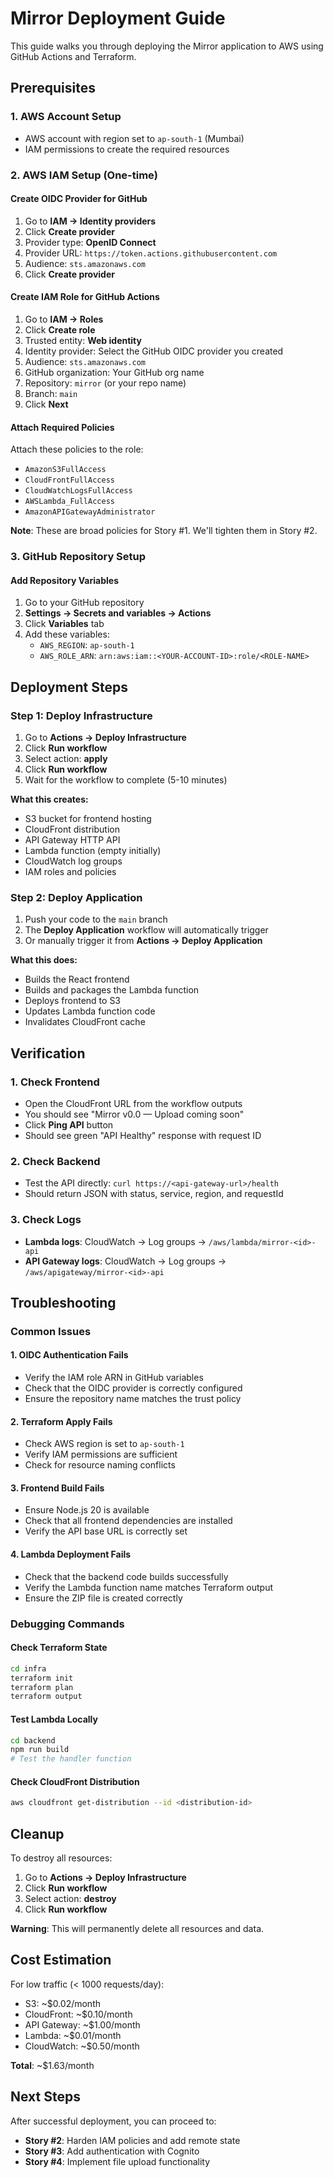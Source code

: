 # Mirror Deployment Guide

This guide walks you through deploying the Mirror application to AWS using GitHub Actions and Terraform.

## Prerequisites

### 1. AWS Account Setup
- AWS account with region set to `ap-south-1` (Mumbai)
- IAM permissions to create the required resources

### 2. AWS IAM Setup (One-time)

#### Create OIDC Provider for GitHub
1. Go to **IAM → Identity providers**
2. Click **Create provider**
3. Provider type: **OpenID Connect**
4. Provider URL: `https://token.actions.githubusercontent.com`
5. Audience: `sts.amazonaws.com`
6. Click **Create provider**

#### Create IAM Role for GitHub Actions
1. Go to **IAM → Roles**
2. Click **Create role**
3. Trusted entity: **Web identity**
4. Identity provider: Select the GitHub OIDC provider you created
5. Audience: `sts.amazonaws.com`
6. GitHub organization: Your GitHub org name
7. Repository: `mirror` (or your repo name)
8. Branch: `main`
9. Click **Next**

#### Attach Required Policies
Attach these policies to the role:
- `AmazonS3FullAccess`
- `CloudFrontFullAccess`
- `CloudWatchLogsFullAccess`
- `AWSLambda_FullAccess`
- `AmazonAPIGatewayAdministrator`

**Note**: These are broad policies for Story #1. We'll tighten them in Story #2.

### 3. GitHub Repository Setup

#### Add Repository Variables
1. Go to your GitHub repository
2. **Settings → Secrets and variables → Actions**
3. Click **Variables** tab
4. Add these variables:
   - `AWS_REGION`: `ap-south-1`
   - `AWS_ROLE_ARN`: `arn:aws:iam::<YOUR-ACCOUNT-ID>:role/<ROLE-NAME>`

## Deployment Steps

### Step 1: Deploy Infrastructure

1. Go to **Actions → Deploy Infrastructure**
2. Click **Run workflow**
3. Select action: **apply**
4. Click **Run workflow**
5. Wait for the workflow to complete (5-10 minutes)

**What this creates:**
- S3 bucket for frontend hosting
- CloudFront distribution
- API Gateway HTTP API
- Lambda function (empty initially)
- CloudWatch log groups
- IAM roles and policies

### Step 2: Deploy Application

1. Push your code to the `main` branch
2. The **Deploy Application** workflow will automatically trigger
3. Or manually trigger it from **Actions → Deploy Application**

**What this does:**
- Builds the React frontend
- Builds and packages the Lambda function
- Deploys frontend to S3
- Updates Lambda function code
- Invalidates CloudFront cache

## Verification

### 1. Check Frontend
- Open the CloudFront URL from the workflow outputs
- You should see "Mirror v0.0 — Upload coming soon"
- Click **Ping API** button
- Should see green "API Healthy" response with request ID

### 2. Check Backend
- Test the API directly: `curl https://<api-gateway-url>/health`
- Should return JSON with status, service, region, and requestId

### 3. Check Logs
- **Lambda logs**: CloudWatch → Log groups → `/aws/lambda/mirror-<id>-api`
- **API Gateway logs**: CloudWatch → Log groups → `/aws/apigateway/mirror-<id>-api`

## Troubleshooting

### Common Issues

#### 1. OIDC Authentication Fails
- Verify the IAM role ARN in GitHub variables
- Check that the OIDC provider is correctly configured
- Ensure the repository name matches the trust policy

#### 2. Terraform Apply Fails
- Check AWS region is set to `ap-south-1`
- Verify IAM permissions are sufficient
- Check for resource naming conflicts

#### 3. Frontend Build Fails
- Ensure Node.js 20 is available
- Check that all frontend dependencies are installed
- Verify the API base URL is correctly set

#### 4. Lambda Deployment Fails
- Check that the backend code builds successfully
- Verify the Lambda function name matches Terraform output
- Ensure the ZIP file is created correctly

### Debugging Commands

#### Check Terraform State
```bash
cd infra
terraform init
terraform plan
terraform output
```

#### Test Lambda Locally
```bash
cd backend
npm run build
# Test the handler function
```

#### Check CloudFront Distribution
```bash
aws cloudfront get-distribution --id <distribution-id>
```

## Cleanup

To destroy all resources:
1. Go to **Actions → Deploy Infrastructure**
2. Click **Run workflow**
3. Select action: **destroy**
4. Click **Run workflow**

**Warning**: This will permanently delete all resources and data.

## Cost Estimation

For low traffic (< 1000 requests/day):
- S3: ~$0.02/month
- CloudFront: ~$0.10/month
- API Gateway: ~$1.00/month
- Lambda: ~$0.01/month
- CloudWatch: ~$0.50/month

**Total**: ~$1.63/month

## Next Steps

After successful deployment, you can proceed to:
- **Story #2**: Harden IAM policies and add remote state
- **Story #3**: Add authentication with Cognito
- **Story #4**: Implement file upload functionality 